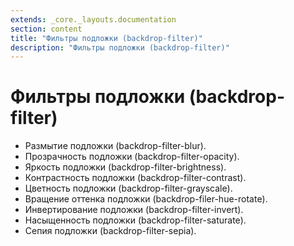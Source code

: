 ```yaml
---
extends: _core._layouts.documentation
section: content
title: "Фильтры подложки (backdrop-filter)"
description: "Фильтры подложки (backdrop-filter)"
---
```


# Фильтры подложки (backdrop-filter)

* Размытие подложки (backdrop-filter-blur).
* Прозрачность подложки (backdrop-filter-opacity).
* Яркость подложки (backdrop-filter-brightness).
* Контрастность подложки (backdrop-filter-contrast).
* Цветность подложки (backdrop-filter-grayscale).
* Вращение оттенка подложки (backdrop-filer-hue-rotate).
* Инвертирование подложки (backdrop-filter-invert).
* Насыщенность подложки (backdrop-filter-saturate).
* Сепия подложки (backdrop-filter-sepia).
